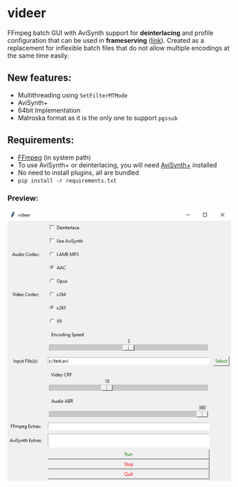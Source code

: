 # videer
FFmpeg batch GUI with AviSynth support for **deinterlacing** and profile configuration that can be used in **frameserving** ([link](https://github.com/satishsampath/frame-server)). Created as a replacement for inflexible batch files that do not allow multiple encodings at the same time easily.

## New features:
- Multithreading using `SetFilterMTMode`
- AviSynth+
- 64bit Implementation
- Matroska format as it is the only one to support `pgssub`

## Requirements:
- [FFmpeg](https://ffmpeg.org/) (in system path)
- To use AviSynth+ or deinterlacing, you will need [AviSynth+](https://avs-plus.net/) installed
- No need to install plugins, all are bundled
- `pip install -r requirements.txt`

### Preview:    
![thumb](thumb.png)
